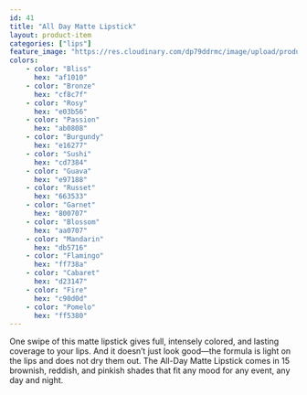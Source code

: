 ```yaml
---
id: 41
title: "All Day Matte Lipstick"
layout: product-item
categories: ["lips"]
feature_image: "https://res.cloudinary.com/dp79ddrmc/image/upload/products/allDayMatteLipstick.jpg"
colors:
    - color: "Bliss"
      hex: "af1010"
    - color: "Bronze"
      hex: "cf8c7f"
    - color: "Rosy"
      hex: "e03b56"
    - color: "Passion"
      hex: "ab0808"
    - color: "Burgundy"
      hex: "e16277"
    - color: "Sushi"
      hex: "cd7384"
    - color: "Guava"
      hex: "e97188"
    - color: "Russet"
      hex: "663533"
    - color: "Garnet"
      hex: "800707"
    - color: "Blossom"
      hex: "aa0707"
    - color: "Mandarin"
      hex: "db5716"
    - color: "Flamingo"
      hex: "ff738a"
    - color: "Cabaret"
      hex: "d23147"
    - color: "Fire"
      hex: "c90d0d"
    - color: "Pomelo"
      hex: "ff5380"
---
```

One swipe of this matte lipstick gives full, intensely colored, and lasting coverage to your lips. And it doesn’t just look good—the formula is light on the lips and does not dry them out. The All-Day Matte Lipstick comes in 15 brownish, reddish, and pinkish shades that fit any mood for any event, any day and night.